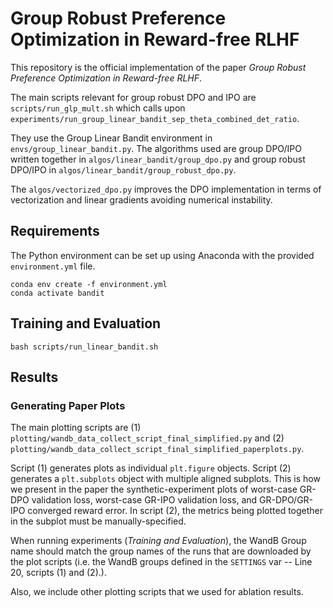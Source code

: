 # Group Robust Preference Optimization in Reward-free RLHF

This repository is the official implementation of the paper _Group Robust Preference Optimization in Reward-free RLHF_.


The main scripts relevant for group robust DPO and IPO are `scripts/run_glp_mult.sh` which calls upon `experiments/run_group_linear_bandit_sep_theta_combined_det_ratio`.

They use the Group Linear Bandit environment in `envs/group_linear_bandit.py`. The algorithms used are group DPO/IPO written together in `algos/linear_bandit/group_dpo.py` and group robust DPO/IPO in `algos/linear_bandit/group_robust_dpo.py`.

The `algos/vectorized_dpo.py` improves the DPO implementation in terms of vectorization and linear gradients avoiding numerical instability.

##  Requirements

The Python environment can be set up using Anaconda with the provided `environment.yml` file.

```
conda env create -f environment.yml
conda activate bandit
```

## Training and Evaluation


```
bash scripts/run_linear_bandit.sh
```

## Results

### Generating Paper Plots

The main plotting scripts are (1) ```plotting/wandb_data_collect_script_final_simplified.py``` and (2) ```plotting/wandb_data_collect_script_final_simplified_paperplots.py```.

Script (1) generates plots as individual ```plt.figure``` objects. Script (2) generates a ```plt.subplots``` object with multiple aligned subplots. This is how we present in the paper the synthetic-experiment plots of worst-case GR-DPO validation loss, worst-case GR-IPO validation loss, and GR-DPO/GR-IPO converged reward error. In script (2), the metrics being plotted together in the subplot must be manually-specified.

When running experiments (_Training and Evaluation_), the WandB Group name should match the group names of the runs that are downloaded by the plot scripts (i.e. the WandB groups defined in the ```SETTINGS``` var -- Line 20, scripts (1) and (2).).

Also, we include other plotting scripts that we used for ablation results.

